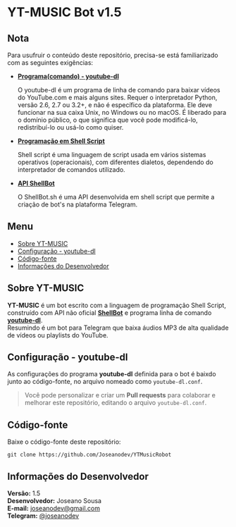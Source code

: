 # YT-MUSIC Bot v1.5

## Nota

Para usufruir o conteúdo deste repositório, precisa-se está familiarizado com as seguintes exigências:

- **[Programa(comando) - youtube-dl](https://github.com/ytdl-org/youtube-dl)**

	O youtube-dl é um programa de linha de comando para baixar vídeos do YouTube.com e mais alguns sites. Requer o interpretador Python, versão 2.6, 2.7 ou 3.2+, e não é específico da plataforma. Ele deve funcionar na sua caixa Unix, no Windows ou no macOS. É liberado para o domínio público, o que significa que você pode modificá-lo, redistribuí-lo ou usá-lo como quiser.

- **[Programação em Shell Script](https://pt.m.wikipedia.org/wiki/Shell_script)**

	Shell script é uma linguagem de script usada em vários sistemas operativos (operacionais), com diferentes dialetos, dependendo do interpretador de comandos utilizado.

- **[API ShellBot](https://github.com/shellscriptx/shellbot)**

	O ShellBot.sh é uma API desenvolvida em shell script que permite a criação de bot's na plataforma Telegram.

## Menu

- [Sobre YT-MUSIC](#Sobre-YT-MUSIC)
- [Configuração - youtube-dl](#Configuração-youtube-dl)
- [Código-fonte](#Código-fonte)
- [Informações do Desenvolvedor](#Informações-do-Desenvolvedor)

## Sobre YT-MUSIC

**YT-MUSIC** é um bot escrito com a linguagem de programação Shell Script, construído com API não oficial **[ShellBot](https://github.com/shellscriptx/shellbot)** e programa linha de comando **[youtube-dl](https://github.com/ytdl-org/youtube-dl)**.  
Resumindo é um bot para Telegram que baixa áudios MP3 de alta qualidade de vídeos ou playlists do YouTube.

## Configuração - youtube-dl

As configurações do programa **youtube-dl** definida para o bot é baixdo junto ao código-fonte, no arquivo nomeado como `youtube-dl.conf`.  
> Você pode personalizar e criar um **Pull requests** para colaborar e melhorar este repositório, editando o arquivo `youtube-dl.conf`.

## Código-fonte

Baixe o código-fonte deste repositório:

	git clone https://github.com/Joseanodev/YTMusicRobot

## Informações do Desenvolvedor

**Versão:** 1.5  
**Desenvolvedor:** Joseano Sousa  
**E-mail:** joseanodev@gmail.com  
**Telegram:** [@joseanodev](https://t.me/joseanodev)
